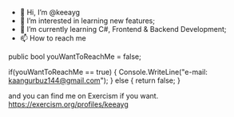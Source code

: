 - 👋 Hi, I’m @keeayg
- 👀 I’m interested in learning new features;
- 🌱 I’m currently learning C#, Frontend & Backend Development;
- 📫 How to reach me 

 public bool youWantToReachMe = false;

if(youWantToReachMe == true)
      {
      Console.WriteLine("e-mail: kaangurbuz144@gmail.com");
      }
      else
      {
      return false;
      }
      
and you can find me on Exercism if you want. https://exercism.org/profiles/keeayg      
